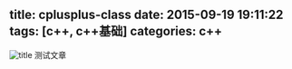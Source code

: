 title: cplusplus-class
date: 2015-09-19 19:11:22
tags: [c++, c++基础]
categories: c++
---
![title](/img/title/2.jpg)
测试文章